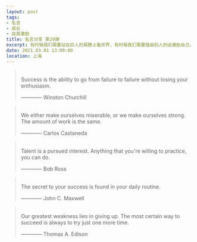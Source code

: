 ```yaml
---
layout: post
tags: 
- 名言
- 成长
- 自我激励
title: 名言分享 第28弹
excerpt: 有时候我们需要站在巨人的肩膀上看世界，有时候我们需要借由别人的话激励自己，有时候我们需要提醒自己变得更加优秀。
date: 2021.03.01 13:09:00
location: 上海
---
```


> <span class="icon-quotes-left"></span>  
> Success is the ability to go from failure to failure without losing your enthusiasm.
> <div class="source">———— Winston Churchill</div>  
> <div class="quotes-right"><span class="icon-quotes-right"></span></div>

> <span class="icon-quotes-left"></span>  
> We either make ourselves miserable, or we make ourselves strong. The amount of work is the same.
> <div class="source">———— Carlos Castaneda</div>  
> <div class="quotes-right"><span class="icon-quotes-right"></span></div>

> <span class="icon-quotes-left"></span>  
> Talent is a pursued interest. Anything that you're willing to practice, you can do.
> <div class="source">———— Bob Ross</div>  
> <div class="quotes-right"><span class="icon-quotes-right"></span></div>

> <span class="icon-quotes-left"></span>  
> The secret to your success is found in your daily routine.
> <div class="source">———— John C. Maxwell</div>  
> <div class="quotes-right"><span class="icon-quotes-right"></span></div>

> <span class="icon-quotes-left"></span>  
> Our greatest weakness lies in giving up. The most certain way to succeed is always to try just one more time.
> <div class="source">———— Thomas A. Edison</div>  
> <div class="quotes-right"><span class="icon-quotes-right"></span></div>
